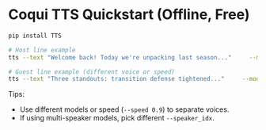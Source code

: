 # Coqui TTS Quickstart (Offline, Free)

```bash
pip install TTS

# Host line example
tts --text "Welcome back! Today we're unpacking last season..."     --model_name tts_models/en/ljspeech/tacotron2-DDC     --out_path results/audio/interview_host.wav

# Guest line example (different voice or speed)
tts --text "Three standouts: transition defense tightened..."     --model_name tts_models/en/ljspeech/glow-tts     --out_path results/audio/interview_guest.wav
```

Tips:
- Use different models or speed (`--speed 0.9`) to separate voices.
- If using multi-speaker models, pick different `--speaker_idx`.
